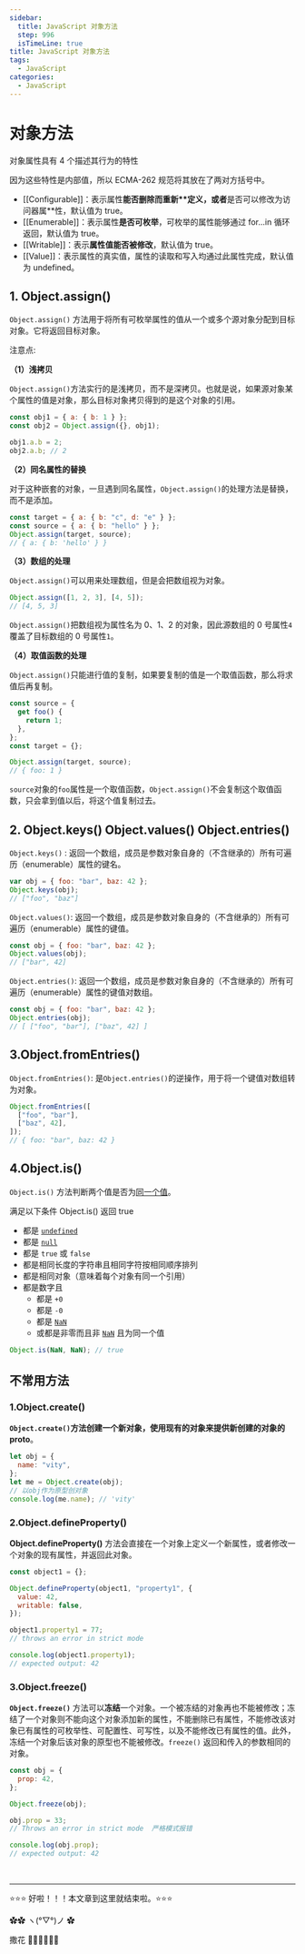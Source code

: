 ```yaml
---
sidebar:
  title: JavaScript 对象方法
  step: 996
  isTimeLine: true
title: JavaScript 对象方法
tags:
  - JavaScript
categories:
  - JavaScript
---
```


# 对象方法

对象属性具有 4 个描述其行为的特性

因为这些特性是内部值，所以 ECMA-262 规范将其放在了两对方括号中。

- [[Configurable]]：表示属性**能否删除而重新\*\***定义**，或者**是否可以修改为访问器属\*\*性，默认值为 true。
- [[Enumerable]]：表示属性**是否可枚举**，可枚举的属性能够通过 for...in 循环返回，默认值为 true。
- [[Writable]]：表示**属性值能否被修改**，默认值为 true。
- [[Value]]：表示属性的真实值，属性的读取和写入均通过此属性完成，默认值为 undefined。

## 1. Object.assign()

`Object.assign()` 方法用于将所有可枚举属性的值从一个或多个源对象分配到目标对象。它将返回目标对象。

注意点:

**（1）浅拷贝**

`Object.assign()`方法实行的是浅拷贝，而不是深拷贝。也就是说，如果源对象某个属性的值是对象，那么目标对象拷贝得到的是这个对象的引用。

```js
const obj1 = { a: { b: 1 } };
const obj2 = Object.assign({}, obj1);

obj1.a.b = 2;
obj2.a.b; // 2
```

**（2）同名属性的替换**

对于这种嵌套的对象，一旦遇到同名属性，`Object.assign()`的处理方法是替换，而不是添加。

```js
const target = { a: { b: "c", d: "e" } };
const source = { a: { b: "hello" } };
Object.assign(target, source);
// { a: { b: 'hello' } }
```

**（3）数组的处理**

`Object.assign()`可以用来处理数组，但是会把数组视为对象。

```js
Object.assign([1, 2, 3], [4, 5]);
// [4, 5, 3]
```

`Object.assign()`把数组视为属性名为 0、1、2 的对象，因此源数组的 0 号属性`4`覆盖了目标数组的 0 号属性`1`。

**（4）取值函数的处理**

`Object.assign()`只能进行值的复制，如果要复制的值是一个取值函数，那么将求值后再复制。

```js
const source = {
  get foo() {
    return 1;
  },
};
const target = {};

Object.assign(target, source);
// { foo: 1 }
```

`source`对象的`foo`属性是一个取值函数，`Object.assign()`不会复制这个取值函数，只会拿到值以后，将这个值复制过去。

## 2. Object.keys() Object.values() Object.entries()

`Object.keys()` : 返回一个数组，成员是参数对象自身的（不含继承的）所有可遍历（enumerable）属性的键名。

```js
var obj = { foo: "bar", baz: 42 };
Object.keys(obj);
// ["foo", "baz"]
```

`Object.values()`: 返回一个数组，成员是参数对象自身的（不含继承的）所有可遍历（enumerable）属性的键值。

```js
const obj = { foo: "bar", baz: 42 };
Object.values(obj);
// ["bar", 42]
```

`Object.entries()`: 返回一个数组，成员是参数对象自身的（不含继承的）所有可遍历（enumerable）属性的键值对数组。

```js
const obj = { foo: "bar", baz: 42 };
Object.entries(obj);
// [ ["foo", "bar"], ["baz", 42] ]
```

## 3.Object.fromEntries()

`Object.fromEntries()`: 是`Object.entries()`的逆操作，用于将一个键值对数组转为对象。

```js
Object.fromEntries([
  ["foo", "bar"],
  ["baz", 42],
]);
// { foo: "bar", baz: 42 }
```

## 4.Object.is()

`Object.is()` 方法判断两个值是否为[同一个值](https://developer.mozilla.org/zh-CN/docs/Web/JavaScript/Equality_comparisons_and_sameness)。

满足以下条件 Object.is() 返回 true

- 都是 [`undefined`](https://developer.mozilla.org/zh-CN/docs/Web/JavaScript/Reference/Global_Objects/undefined)
- 都是 [`null`](https://developer.mozilla.org/zh-CN/docs/Web/JavaScript/Reference/Global_Objects/null)
- 都是 `true` 或 `false`
- 都是相同长度的字符串且相同字符按相同顺序排列
- 都是相同对象（意味着每个对象有同一个引用）
- 都是数字且
  - 都是 `+0`
  - 都是 `-0`
  - 都是 [`NaN`](https://developer.mozilla.org/zh-CN/docs/Web/JavaScript/Reference/Global_Objects/NaN)
  - 或都是非零而且非 [`NaN`](https://developer.mozilla.org/zh-CN/docs/Web/JavaScript/Reference/Global_Objects/NaN) 且为同一个值

```js
Object.is(NaN, NaN); // true
```

## 不常用方法

### 1.Object.create()

**`Object.create()`**方法创建一个新对象，使用现有的对象来提供新创建的对象的**proto**。

```js
let obj = {
  name: "vity",
};
let me = Object.create(obj);
// 以obj作为原型创对象
console.log(me.name); // 'vity'
```

### 2.Object.defineProperty()

**Object.defineProperty()** 方法会直接在一个对象上定义一个新属性，或者修改一个对象的现有属性，并返回此对象。

```js
const object1 = {};

Object.defineProperty(object1, "property1", {
  value: 42,
  writable: false,
});

object1.property1 = 77;
// throws an error in strict mode

console.log(object1.property1);
// expected output: 42
```

### 3.Object.freeze()

**`Object.freeze()`** 方法可以**冻结**一个对象。一个被冻结的对象再也不能被修改；冻结了一个对象则不能向这个对象添加新的属性，不能删除已有属性，不能修改该对象已有属性的可枚举性、可配置性、可写性，以及不能修改已有属性的值。此外，冻结一个对象后该对象的原型也不能被修改。`freeze()` 返回和传入的参数相同的对象。

```js
const obj = {
  prop: 42,
};

Object.freeze(obj);

obj.prop = 33;
// Throws an error in strict mode  严格模式报错

console.log(obj.prop);
// expected output: 42
```

<br/>
<hr />

⭐️⭐️⭐️ 好啦！！！本文章到这里就结束啦。⭐️⭐️⭐️

✿✿ ヽ(°▽°)ノ ✿

撒花 🌸🌸🌸🌸🌸🌸
